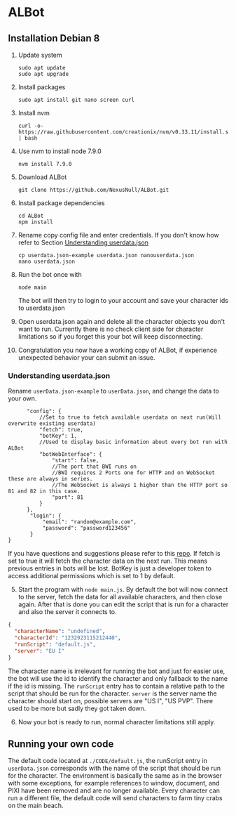 # ALBot

## Installation Debian 8
1. Update system 
    ```
    sudo apt update
    sudo apt upgrade
    ```  
2. Install packages
    ```
    sudo apt install git nano screen curl
    ```  
3. Install nvm
    ```
    curl -o-https://raw.githubusercontent.com/creationix/nvm/v0.33.11/install.sh | bash
    ```  
4. Use nvm to install node 7.9.0
    ```
    nvm install 7.9.0
    ```
5. Download ALBot
    ```
    git clone https://github.com/NexusNull/ALBot.git
    ```  
6. Install package dependencies
    ```
    cd ALBot
    npm install 
    ```
7. Rename copy config file and enter credentials. If you don't know how refer to Section [Understanding userdata.json](https://github.com/NexusNull/ALBot/#Understanding%20userdata.json) 
    ```
    cp userdata.json-example userdata.json nanouserdata.json
    nano userdata.json
    ```
8. Run the bot once with
    ```
    node main
    ```
    The bot will then try to login to your account and save your character ids to userdata.json
9. Open userdata.json again and delete all the character objects you don't want to run.
   Currently there is no check client side for character limitations so if you forget this your bot will keep disconnecting.
   
10. Congratulation you now have a working copy of ALBot, if experience unexpected behavior your can submit an issue.
### Understanding userdata.json
  Rename `userData.json-example` to `userData.json`, and change the data to your own.
  ```code
        "config": {
            //Set to true to fetch available userdata on next run(Will overwrite existing userdata)
            "fetch": true,
            "botKey": 1,
            //Used to display basic information about every bot run with ALBot
            "botWebInterface": {
                "start": false,
                //The port that BWI runs on
                //BWI requires 2 Ports one for HTTP and on WebSocket these are always in series.
                //The WebSocket is always 1 higher than the HTTP port so 81 and 82 in this case.
                "port": 81
            }
        },
         "login": {
             "email": "random@example.com",
             "password": "password123456"
         }
  }
  ```
  If you have questions and suggestions please refer to this [repo](https://github.com/NexusNull/bot-web-interface).
  If fetch is set to true it will fetch the character data on the next run. This means previous entries in bots will be lost. BotKey is just a developer token to access additional permissions which is set to 1 by default.
  
  5. Start the program with `node main.js`.
  By default the bot will now connect to the server, fetch the data for all available characters, and then close again.
  After that is done you can edit the script that is run for a character and also the server it connects to.
  ```json
  {
    "characterName": "undefined", 
    "characterId": "1232923115212440",
    "runScript": "default.js",
    "server": "EU I"
  }
  ```
  The character name is irrelevant for running the bot and just for easier use, the bot will use the id to identify the character and only fallback to the name if the id is missing.
  The `runScript` entry has to contain a relative path to the script that should be run for the character. `server` is the server name the character should start on, possible servers are "US I", "US PVP".
  There used to be more but sadly they got taken down.

  6. Now your bot is ready to run, normal character limitations still apply.
  
## Running your own code
  The default code located at `./CODE/default.js`, the runScript entry in `userData.json` corresponds with the name of the script that should be run for the character. The environment is basically the same as in the browser with some exceptions, for example references to window, document, and PIXI have been removed and are no longer available.  Every character can run a different file, the default code will send characters to farm tiny crabs on the main beach.





  
  
  
